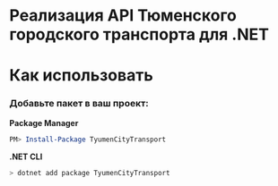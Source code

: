 # Реализация API Тюменского городского транспорта для .NET

# Как использовать
### Добавьте пакет в ваш проект:
**Package Manager**
``` powershell
PM> Install-Package TyumenCityTransport
```
**.NET CLI**
``` bash
> dotnet add package TyumenCityTransport
```
